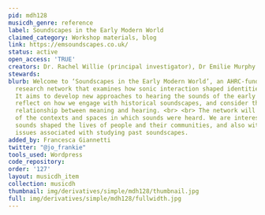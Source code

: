 ```yaml
---
pid: mdh128
musicdh_genre: reference
label: Soundscapes in the Early Modern World
claimed_category: Workshop materials, blog
link: https://emsoundscapes.co.uk/
status: active
open_access: 'TRUE'
creators: Dr. Rachel Willie (principal investigator), Dr Emilie Murphy (co-investigator)
stewards: 
blurb: Welcome to ‘Soundscapes in the Early Modern World’, an AHRC-funded international
  research network that examines how sonic interaction shaped identities c. 1500-1800.
  It aims to develop new approaches to hearing the sounds of the early modern world,
  reflect on how we engage with historical soundscapes, and consider the multifaceted
  relationship between meaning and hearing. <br> <br> The network will extend understanding
  of the contexts and spaces in which sounds were heard. We are interested in how
  sounds shaped the lives of people and their communities, and also with the conceptual
  issues associated with studying past soundscapes.
added_by: Francesca Giannetti
twitter: "@jo_frankie"
tools_used: Wordpress
code_repository: 
order: '127'
layout: musicdh_item
collection: musicdh
thumbnail: img/derivatives/simple/mdh128/thumbnail.jpg
full: img/derivatives/simple/mdh128/fullwidth.jpg
---
```

